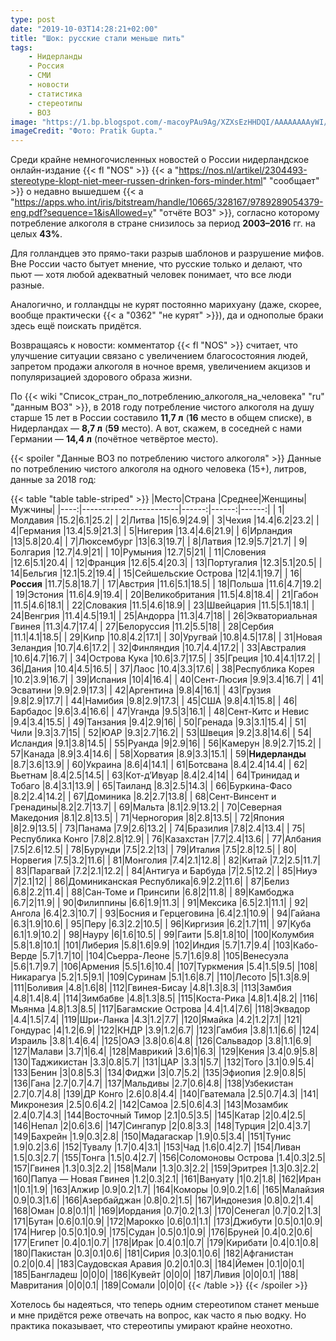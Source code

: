 ```yaml
---
type: post
date: "2019-10-03T14:28:21+02:00"
title: "Шок: русские стали меньше пить"
tags:
    - Нидерланды
    - Россия
    - СМИ
    - новости
    - статистика
    - стереотипы
    - ВОЗ
image: "https://1.bp.blogspot.com/-macoyPAu9Ag/XZXsEzHHDQI/AAAAAAAAyWI/u-caEW8wS5cEEEtwKAjl10Si8r8euijywCKgBGAsYHg/s1600/drinking.webp"
imageCredit: "Фото: Pratik Gupta."
---
```


Среди крайне немногочисленных новостей о России нидерландское онлайн-издание {{< fl "NOS" >}} {{< a "https://nos.nl/artikel/2304493-stereotype-klopt-niet-meer-russen-drinken-fors-minder.html" "сообщает" >}} о недавно вышедшем {{< a "https://apps.who.int/iris/bitstream/handle/10665/328167/9789289054379-eng.pdf?sequence=1&isAllowed=y" "отчёте ВОЗ" >}}, согласно которому потребление алкоголя в стране снизилось за период **2003–2016** гг. на целых **43%**.

<!--more-->

Для голландцев это прямо-таки разрыв шаблонов и разрушение мифов. Вне России часто бытует мнение, что русские только и делают, что пьют — хотя любой адекватный человек понимает, что все люди разные.

Аналогично, и голландцы не курят постоянно марихуану (даже, скорее, вообще практически {{< a "0362" "не курят" >}}), да и однополые браки здесь ещё поискать придётся.

Возвращаясь к новости: комментатор {{< fl "NOS" >}} считает, что улучшение ситуации связано с увеличением благосостояния людей, запретом продажи алкоголя в ночное время, увеличением акцизов и популяризацией здорового образа жизни.

По {{< wiki "Список_стран_по_потреблению_алкоголя_на_человека" "ru" "данным ВОЗ" >}}, в 2018 году потребление чистого алкоголя на душу старше 15 лет в России составило **11,7 л** (**16** место в общем списке), в Нидерландах — **8,7 л** (**59** место). А вот, скажем, в соседней с нами Германии — **14,4 л** (почётное четвёртое место).

{{< spoiler "Данные ВОЗ по потреблению чистого алкоголя" >}}
Данные по потреблению чистого алкоголя на одного человека (15+), литров, данные за 2018 год:

{{< table "table table-striped" >}}
|Место|Страна                  |Среднее|Женщины|Мужчины|
|----:|------------------------|------:|------:|------:|
|  1|Молдавия                |15.2|6.1|25.2|
|  2|Литва                   |15|6.9|24.9|
|  3|Чехия                   |14.4|6.2|23.2|
|  4|Германия                |13.4|5.9|21.3|
|  5|Нигерия                 |13.4|4.6|21.9|
|  6|Ирландия                |13|5.8|20.4|
|  7|Люксембург              |13|6.3|19.7|
|  8|Латвия                  |12.9|5.7|21.7|
|  9|Болгария                |12.7|4.9|21|
| 10|Румыния                 |12.7|5|21|
| 11|Словения                |12.6|5.1|20.4|
| 12|Франция                 |12.6|5.4|20.3|
| 13|Португалия              |12.3|5.1|20.5|
| 14|Бельгия                 |12.1|5.2|19.4|
| 15|Сейшельские Острова     |12|4.1|19.7|
| 16|**Россия**              |11.7|5.8|18.7|
| 17|Австрия                 |11.6|5.1|18.5|
| 18|Польша                  |11.6|4.7|19.2|
| 19|Эстония                 |11.6|4.9|19.4|
| 20|Великобритания          |11.5|4.8|18.4|
| 21|Габон                   |11.5|4.6|18.1|
| 22|Словакия                |11.5|4.6|18.9|
| 23|Швейцария               |11.5|5.1|18.1|
| 24|Венгрия                 |11.4|4.5|19.1|
| 25|Андорра                 |11.3|4.7|18|
| 26|Экваториальная Гвинея   |11.3|4.7|17.4|
| 27|Белоруссия              |11.2|5.5|18|
| 28|Сербия                  |11.1|4.1|18.5|
| 29|Кипр                    |10.8|4.2|17.1|
| 30|Уругвай                 |10.8|4.5|17.8|
| 31|Новая Зеландия          |10.7|4.6|17.2|
| 32|Финляндия               |10.7|4.4|17.2|
| 33|Австралия               |10.6|4.7|16.7|
| 34|Острова Кука            |10.6|3.7|17.5|
| 35|Греция                  |10.4|4.1|17.2|
| 36|Дания                   |10.4|4.5|16.5|
| 37|Лаос                    |10.4|3.3|17.6|
| 38|Республика Корея        |10.2|3.9|16.7|
| 39|Испания                 |10|4|16.4|
| 40|Сент-Люсия              |9.9|3.4|16.7|
| 41|Эсватини                |9.9|2.9|17.3|
| 42|Аргентина               |9.8|4|16.1|
| 43|Грузия                  |9.8|2.9|17.7|
| 44|Намибия                 |9.8|2.9|17.3|
| 45|США                     |9.8|4.1|15.8|
| 46|Барбадос                |9.6|3.4|16.6|
| 47|Уганда                  |9.5|3|16.1|
| 48|Сент-Китс и Невис       |9.4|3.4|15.5|
| 49|Танзания                |9.4|2.9|16|
| 50|Гренада                 |9.3|3.1|15.4|
| 51|Чили                    |9.3|3.7|15|
| 52|ЮАР                     |9.3|2.7|16.2|
| 53|Швеция                  |9.2|3.8|14.6|
| 54|Исландия                |9.1|3.8|14.5|
| 55|Руанда                  |9|2.9|16|
| 56|Камерун                 |8.9|2.7|15.2|
| 57|Канада                  |8.9|3.4|14.6|
| 58|Хорватия                |8.9|3.3|15.1|
| 59|**Нидерланды**          |8.7|3.6|13.9|
| 60|Украина                 |8.6|4|14.1|
| 61|Ботсвана                |8.4|2.4|14.4|
| 62|Вьетнам                 |8.4|2.5|14.5|
| 63|Кот-д’Ивуар             |8.4|2.4|14|
| 64|Тринидад и Тобаго       |8.4|3.1|13.9|
| 65|Таиланд                 |8.3|2.5|14.3|
| 66|Буркина-Фасо            |8.2|2.4|14.2|
| 67|Доминика                |8.2|2.7|13.8|
| 68|Сент-Винсент и Гренадины|8.2|2.7|13.7|
| 69|Мальта                  |8.1|2.9|13.2|
| 70|Северная Македония      |8.1|2.8|13.5|
| 71|Черногория              |8|2.8|13.5|
| 72|Япония                  |8|2.9|13.5|
| 73|Панама                  |7.9|2.6|13.2|
| 74|Бразилия                |7.8|2.4|13.4|
| 75|Республика Конго        |7.8|2.8|12.9|
| 76|Казахстан               |7.7|2.4|13.6|
| 77|Албания                 |7.5|2.6|12.5|
| 78|Бурунди                 |7.5|2.2|13|
| 79|Италия                  |7.5|2.8|12.5|
| 80|Норвегия                |7.5|3.2|11.6|
| 81|Монголия                |7.4|2.1|12.8|
| 82|Китай                   |7.2|2.5|11.7|
| 83|Парагвай                |7.2|2.1|12.2|
| 84|Антигуа и Барбуда       |7|2.5|12.2|
| 85|Ниуэ                    |7|2.1|12|
| 86|Доминиканская Республика|6.9|2.2|11.6|
| 87|Белиз                   |6.8|2.2|11.4|
| 88|Сан-Томе и Принсипи     |6.8|2|11.8|
| 89|Камбоджа                |6.7|2|11.9|
| 90|Филиппины               |6.6|1.9|11.3|
| 91|Мексика                 |6.5|2.1|11.1|
| 92|Ангола                  |6.4|2.3|10.7|
| 93|Босния и Герцеговина    |6.4|2.1|10.9|
| 94|Гайана                  |6.3|1.9|10.6|
| 95|Перу                    |6.3|2.2|10.5|
| 96|Киргизия                |6.2|1.7|11|
| 97|Куба                    |6.1|1.9|10.2|
| 98|Науру                   |6|1.6|10.5|
| 99|Гаити                   |5.8|1.8|10|
|100|Колумбия                |5.8|1.8|10.1|
|101|Либерия                 |5.8|1.6|9.9|
|102|Индия                   |5.7|1.7|9.4|
|103|Кабо-Верде              |5.7|1.7|10|
|104|Сьерра-Леоне            |5.7|1.6|9.8|
|105|Венесуэла               |5.6|1.7|9.7|
|106|Армения                 |5.5|1.6|10.4|
|107|Туркмения               |5.4|1.5|9.5|
|108|Никарагуа               |5.2|1.5|9.1|
|109|Суринам                 |5.1|1.6|8.7|
|110|Лесото                  |5|1.3|8.9|
|111|Боливия                 |4.8|1.6|8|
|112|Гвинея-Бисау            |4.8|1.3|8.3|
|113|Замбия                  |4.8|1.4|8.4|
|114|Зимбабве                |4.8|1.3|8.5|
|115|Коста-Рика              |4.8|1.4|8.2|
|116|Мьянма                  |4.8|1.3|8.5|
|117|Багамские Острова       |4.4|1.4|7.6|
|118|Эквадор                 |4.4|1.5|7.4|
|119|Шри-Ланка               |4.3|1.2|7.7|
|120|Ямайка                  |4.2|1.2|7.1|
|121|Гондурас                |4|1.2|6.9|
|122|КНДР                    |3.9|1.2|6.7|
|123|Гамбия                  |3.8|1.1|6.6|
|124|Израиль                 |3.8|1.4|6.4|
|125|ОАЭ                     |3.8|0.6|4.8|
|126|Сальвадор               |3.8|1.1|6.9|
|127|Малави                  |3.7|1|6.4|
|128|Маврикий                |3.6|1|6.3|
|129|Кения                   |3.4|0.9|5.8|
|130|Таджикистан             |3.3|0.8|5.7|
|131|ЦАР                     |3.3|1|5.7|
|132|Того                    |3.1|0.9|5.4|
|133|Бенин                   |3|0.8|5.3|
|134|Фиджи                   |3|0.7|5.2|
|135|Эфиопия                 |2.9|0.8|5|
|136|Гана                    |2.7|0.7|4.7|
|137|Мальдивы                |2.7|0.6|4.8|
|138|Узбекистан              |2.7|0.7|4.8|
|139|ДР Конго                |2.6|0.8|4.4|
|140|Гватемала               |2.5|0.7|4.3|
|141|Микронезия              |2.5|0.6|4.2|
|142|Самоа                   |2.5|0.6|4.3|
|143|Мозамбик                |2.4|0.7|4.3|
|144|Восточный Тимор         |2.1|0.5|3.5|
|145|Катар                   |2|0.4|2.5|
|146|Непал                   |2|0.6|3.6|
|147|Сингапур                |2|0.8|3.3|
|148|Турция                  |2|0.4|3.7|
|149|Бахрейн                 |1.9|0.3|2.8|
|150|Мадагаскар              |1.9|0.5|3.4|
|151|Тунис                   |1.9|0.2|3.6|
|152|Тувалу                  |1.7|0.4|3.1|
|153|Чад                     |1.6|0.4|2.7|
|154|Ливан                   |1.5|0.3|2.7|
|155|Тонга                   |1.5|0.4|2.7|
|156|Соломоновы Острова      |1.4|0.3|2.5|
|157|Гвинея                  |1.3|0.3|2.2|
|158|Мали                    |1.3|0.3|2.2|
|159|Эритрея                 |1.3|0.3|2.2|
|160|Папуа — Новая Гвинея    |1.2|0.3|2.1|
|161|Вануату                 |1|0.2|1.8|
|162|Иран                    |1|0.1|1.9|
|163|Алжир                   |0.9|0.2|1.7|
|164|Коморы                  |0.9|0.2|1.6|
|165|Малайзия                |0.9|0.3|1.6|
|166|Азербайджан             |0.8|0.2|1.5|
|167|Индонезия               |0.8|0.2|1.4|
|168|Оман                    |0.8|0.1|1|
|169|Иордания                |0.7|0.2|1.3|
|170|Сенегал                 |0.7|0.2|1.3|
|171|Бутан                   |0.6|0.1|0.9|
|172|Марокко                 |0.6|0.1|1.1|
|173|Джибути                 |0.5|0.1|0.9|
|174|Нигер                   |0.5|0.1|0.9|
|175|Судан                   |0.5|0.1|0.9|
|176|Бруней                  |0.4|0.2|0.6|
|177|Египет                  |0.4|0.1|0.7|
|178|Ирак                    |0.4|0.1|0.7|
|179|Кирибати                |0.4|0.1|0.8|
|180|Пакистан                |0.3|0.1|0.6|
|181|Сирия                   |0.3|0.1|0.6|
|182|Афганистан              |0.2|0|0.4|
|183|Саудовская Аравия       |0.2|0.1|0.3|
|184|Йемен                   |0.1|0|0.1|
|185|Бангладеш               |0|0|0|
|186|Кувейт                  |0|0|0|
|187|Ливия                   |0|0|0.1|
|188|Мавритания              |0|0|0.1|
|189|Сомали                  |0|0|0|
{{< /table >}}
{{< /spoiler >}}

Хотелось бы надеяться, что теперь одним стереотипом станет меньше и мне придётся реже отвечать на вопрос, как часто я пью водку. Но практика показывает, что стереотипы умирают крайне неохотно.